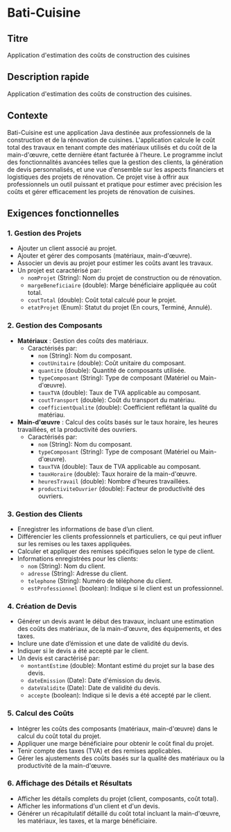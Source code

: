 # Bati-Cuisine

## Titre
Application d'estimation des coûts de construction des cuisines

## Description rapide
Application d'estimation des coûts de construction des cuisines.

## Contexte
Bati-Cuisine est une application Java destinée aux professionnels de la construction et de la rénovation de cuisines. L'application calcule le coût total des travaux en tenant compte des matériaux utilisés et du coût de la main-d'œuvre, cette dernière étant facturée à l'heure. Le programme inclut des fonctionnalités avancées telles que la gestion des clients, la génération de devis personnalisés, et une vue d'ensemble sur les aspects financiers et logistiques des projets de rénovation. Ce projet vise à offrir aux professionnels un outil puissant et pratique pour estimer avec précision les coûts et gérer efficacement les projets de rénovation de cuisines.

## Exigences fonctionnelles

### 1. Gestion des Projets
- Ajouter un client associé au projet.
- Ajouter et gérer des composants (matériaux, main-d'œuvre).
- Associer un devis au projet pour estimer les coûts avant les travaux.
- Un projet est caractérisé par:
    - `nomProjet` (String): Nom du projet de construction ou de rénovation.
    - `margeBeneficiaire` (double): Marge bénéficiaire appliquée au coût total.
    - `coutTotal` (double): Coût total calculé pour le projet.
    - `etatProjet` (Enum): Statut du projet (En cours, Terminé, Annulé).

### 2. Gestion des Composants
- **Matériaux** : Gestion des coûts des matériaux.
    - Caractérisés par:
        - `nom` (String): Nom du composant.
        - `coutUnitaire` (double): Coût unitaire du composant.
        - `quantite` (double): Quantité de composants utilisée.
        - `typeComposant` (String): Type de composant (Matériel ou Main-d'œuvre).
        - `tauxTVA` (double): Taux de TVA applicable au composant.
        - `coutTransport` (double): Coût du transport du matériau.
        - `coefficientQualite` (double): Coefficient reflétant la qualité du matériau.
- **Main-d'œuvre** : Calcul des coûts basés sur le taux horaire, les heures travaillées, et la productivité des ouvriers.
    - Caractérisés par:
        - `nom` (String): Nom du composant.
        - `typeComposant` (String): Type de composant (Matériel ou Main-d'œuvre).
        - `tauxTVA` (double): Taux de TVA applicable au composant.
        - `tauxHoraire` (double): Taux horaire de la main-d'œuvre.
        - `heuresTravail` (double): Nombre d'heures travaillées.
        - `productiviteOuvrier` (double): Facteur de productivité des ouvriers.

### 3. Gestion des Clients
- Enregistrer les informations de base d’un client.
- Différencier les clients professionnels et particuliers, ce qui peut influer sur les remises ou les taxes appliquées.
- Calculer et appliquer des remises spécifiques selon le type de client.
- Informations enregistrées pour les clients:
    - `nom` (String): Nom du client.
    - `adresse` (String): Adresse du client.
    - `telephone` (String): Numéro de téléphone du client.
    - `estProfessionnel` (boolean): Indique si le client est un professionnel.

### 4. Création de Devis
- Générer un devis avant le début des travaux, incluant une estimation des coûts des matériaux, de la main-d'œuvre, des équipements, et des taxes.
- Inclure une date d’émission et une date de validité du devis.
- Indiquer si le devis a été accepté par le client.
- Un devis est caractérisé par:
    - `montantEstime` (double): Montant estimé du projet sur la base des devis.
    - `dateEmission` (Date): Date d'émission du devis.
    - `dateValidite` (Date): Date de validité du devis.
    - `accepte` (boolean): Indique si le devis a été accepté par le client.


### 5. Calcul des Coûts
- Intégrer les coûts des composants (matériaux, main-d'œuvre) dans le calcul du coût total du projet.
- Appliquer une marge bénéficiaire pour obtenir le coût final du projet.
- Tenir compte des taxes (TVA) et des remises applicables.
- Gérer les ajustements des coûts basés sur la qualité des matériaux ou la productivité de la main-d'œuvre.

### 6. Affichage des Détails et Résultats
- Afficher les détails complets du projet (client, composants, coût total).
- Afficher les informations d'un client et d'un devis.
- Générer un récapitulatif détaillé du coût total incluant la main-d'œuvre, les matériaux, les taxes, et la marge bénéficiaire.


